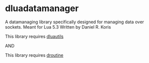 # dluadatamanager
A datamanaging library specifically designed for managing data over sockets. Meant for Lua 5.3
Written by Daniel R. Koris


This library requires [dluautils](https://github.com/m241dan/dluautils/)

AND

This library requires [droutine](https://github.com/m241dan/droutine/)
